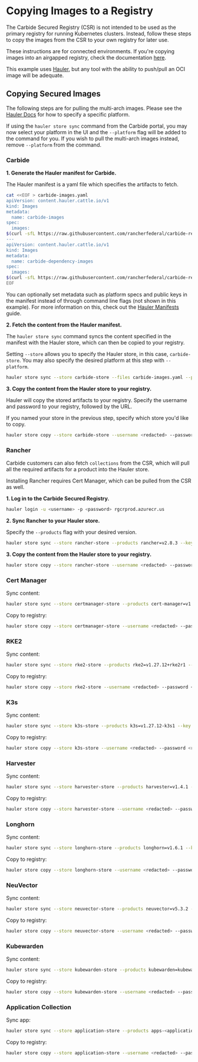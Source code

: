 # Copying Images to a Registry

The Carbide Secured Registry (CSR) is not intended to be used as the primary registry for running Kubernetes clusters. Instead, follow these steps to copy the images from the CSR to your own registry for later use.

These instructions are for connected environments. If you're copying images into an airgapped registry, check the documentation [here](downloading-images.md).

This example uses [Hauler](https://docs.hauler.dev/docs/intro), but any tool with the ability to push/pull an OCI image will be adequate.

## Copying Secured Images

The following steps are for pulling the multi-arch images. Please see the [Hauler Docs](https://docs.hauler.dev/docs/hauler-usage/store/add/image) for how to specify a specific platform.

If using the `hauler store sync` command from the Carbide portal, you may now select your platform in the UI and the `--platform` flag will be added to the command for you. If you wish to pull the multi-arch images instead, remove `--platform` from the command.

### Carbide

**1. Generate the Hauler manifest for Carbide.**

The Hauler manifest is a yaml file which specifies the artifacts to fetch. 

```bash
cat <<EOF > carbide-images.yaml
apiVersion: content.hauler.cattle.io/v1
kind: Images
metadata:
  name: carbide-images
spec:
  images:
$(curl -sfL https://raw.githubusercontent.com/rancherfederal/carbide-releases/main/carbide-images.txt | sed '/nats/d' | sed 's/^/    - name: /')
---
apiVersion: content.hauler.cattle.io/v1
kind: Images
metadata:
  name: carbide-dependency-images
spec:
  images:
$(curl -sfL https://raw.githubusercontent.com/rancherfederal/carbide-releases/main/carbide-images.txt | sed '/rgcr/d' | sed 's/^/    - name: /')
EOF
```
You can optionally set metadata such as platform specs and public keys in the manifest instead of through command line flags (not shown in this example). For more information on this, check out the [Hauler Manifests](https://docs.hauler.dev/docs/guides-references/hauler-manifests) guide.

**2. Fetch the content from the Hauler manifest.**

The `hauler store sync` command syncs the content specified in the manifest with the Hauler store, which can then be copied to your registry. 

Setting `--store` allows you to specify the Hauler store, in this case, `carbide-store`. You may also specify the desired platform at this step with `--platform`.

```bash
hauler store sync --store carbide-store --files carbide-images.yaml --platform <platform/arch> --key carbide-key.pub
```

**3. Copy the content from the Hauler store to your registry.**

Hauler will copy the stored artifacts to your registry. Specify the username and password to your registry, followed by the URL. 

If you named your store in the previous step, specify which store you'd like to copy.

```bash
hauler store copy --store carbide-store --username <redacted> --password <redacted> registry://<registry-url>
```

### Rancher

Carbide customers can also fetch `collections` from the CSR, which will pull all the required artifacts for a product into the Hauler store.

Installing Rancher requires Cert Manager, which can be pulled from the CSR as well.

**1. Log in to the Carbide Secured Registry.**

```bash
hauler login -u <username> -p <password> rgcrprod.azurecr.us
```

**2. Sync Rancher to your Hauler store.**

Specify the  `--products` flag with your desired version.

```bash
hauler store sync --store rancher-store --products rancher=v2.8.3 --key carbide-key.pub --platform <platform/arch>
```

**3. Copy the content from the Hauler store to your registry.**

```bash
hauler store copy --store rancher-store --username <redacted> --password <redacted> registry://<registry-url>
```

### Cert Manager

Sync content:

```bash
hauler store sync --store certmanager-store --products cert-manager=v1.14.4 --key carbide-key.pub --platform <platform/arch>
```

Copy to registry:

```bash
hauler store copy --store certmanager-store --username <redacted> --password <redacted> registry://<registry-url>
```

### RKE2

Sync content:

```bash
hauler store sync --store rke2-store --products rke2=v1.27.12+rke2r1 --key carbide-key.pub --platform <platform/arch>
```

Copy to registry:

```bash
hauler store copy --store rke2-store --username <redacted> --password <redacted> registry://<registry-url>
```

### K3s

Sync content: 

```bash
hauler store sync --store k3s-store --products k3s=v1.27.12-k3s1 --key carbide-key.pub --platform <platform/arch>
```

Copy to registry:

```bash
hauler store copy --store k3s-store --username <redacted> --password <redacted> registry://<registry-url>
```
### Harvester

Sync content:

```bash
hauler store sync --store harvester-store --products harvester=v1.4.1 --key carbide-key.pub --platform <platform/arch>
```

Copy to registry:

```bash
hauler store copy --store harvester-store --username <redacted> --password <redacted> registry://<registry-url>
```

### Longhorn

Sync content:

```bash
hauler store sync --store longhorn-store --products longhorn=v1.6.1 --key carbide-key.pub --platform <platform/arch>
```

Copy to registry:

```bash
hauler store copy --store longhorn-store --username <redacted> --password <redacted> registry://<registry-url>
```

### NeuVector

Sync content:

```bash
hauler store sync --store neuvector-store --products neuvector=v5.3.2 --key carbide-key.pub --platform <platform/arch>
```

Copy to registry:

```bash
hauler store copy --store neuvector-store --username <redacted> --password <redacted> registry://<registry-url>
```

### Kubewarden

Sync content:

```bash
hauler store sync --store kubewarden-store --products kubewarden=kubewarden-controller-2.0.11 --key carbide-key.pub --platform <platform/arch>
```

Copy to registry:

```bash
hauler store copy --store kubewarden-store --username <redacted> --password <redacted> registry://<registry-url>
```

### Application Collection

Sync app:

```bash
hauler store sync --store application-store --products apps-<application-name>=0.28.1 --key carbide-key.pub --platform <platform/arch>
```

Copy to registry:

```bash
hauler store copy --store application-store --username <redacted> --password <redacted> registry://<registry-url>
```